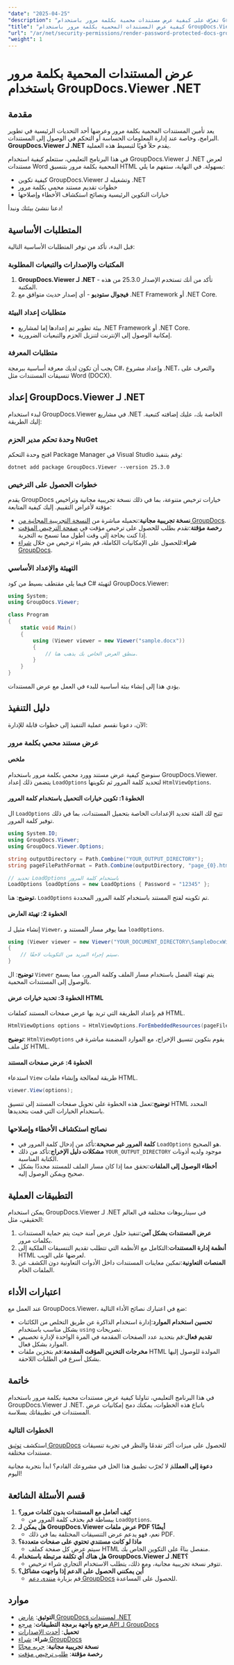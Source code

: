 ```yaml
---
"date": "2025-04-25"
"description": "تعرّف على كيفية عرض مستندات محمية بكلمة مرور باستخدام GroupDocs.Viewer لـ .NET. تمكّن من تأمين وإدارة الوصول إلى المستندات بكفاءة."
"title": "كيفية عرض المستندات المحمية بكلمة مرور باستخدام GroupDocs.Viewer .NET"
"url": "/ar/net/security-permissions/render-password-protected-docs-groupdocs-viewer-net/"
"weight": 1
---
```


# عرض المستندات المحمية بكلمة مرور باستخدام GroupDocs.Viewer .NET

## مقدمة

يعد تأمين المستندات المحمية بكلمة مرور وعرضها أحد التحديات الرئيسية في تطوير البرامج، وخاصة عند إدارة المعلومات الحساسة أو التحكم في الوصول إلى المستندات. **GroupDocs.Viewer لـ .NET** يقدم حلاً قويًا لتبسيط هذه العملية.

في هذا البرنامج التعليمي، ستتعلم كيفية استخدام GroupDocs.Viewer لـ .NET لعرض مستندات Word المحمية بكلمة مرور بتنسيق HTML بسهولة. في النهاية، ستفهم ما يلي:
- كيفية تكوين GroupDocs.Viewer وتشغيله لـ .NET
- خطوات تقديم مستند محمي بكلمة مرور
- خيارات التكوين الرئيسية ونصائح استكشاف الأخطاء وإصلاحها

دعنا ننشئ بيئتك ونبدأ!

## المتطلبات الأساسية

قبل البدء، تأكد من توفر المتطلبات الأساسية التالية:

### المكتبات والإصدارات والتبعيات المطلوبة
1. **GroupDocs.Viewer لـ .NET** - تأكد من أنك تستخدم الإصدار 25.3.0 من هذه المكتبة.
2. **فيجوال ستوديو** - أي إصدار حديث متوافق مع .NET Framework أو .NET Core.

### متطلبات إعداد البيئة
- بيئة تطوير تم إعدادها إما لمشاريع .NET Framework أو .NET Core.
- إمكانية الوصول إلى الإنترنت لتنزيل الحزم والتبعيات الضرورية.

### متطلبات المعرفة
يجب أن تكون لديك معرفة أساسية ببرمجة C#، وإعداد مشروع .NET، والتعرف على تنسيقات المستندات مثل Word (DOCX).

## إعداد GroupDocs.Viewer لـ .NET
لبدء استخدام GroupDocs.Viewer في مشاريع .NET الخاصة بك، عليك إضافته كتبعية. إليك الطريقة:

### وحدة تحكم مدير الحزم NuGet
افتح وحدة التحكم Package Manager في Visual Studio وقم بتنفيذ:
```shell
dotnet add package GroupDocs.Viewer --version 25.3.0
```

### خطوات الحصول على الترخيص
يقدم GroupDocs خيارات ترخيص متنوعة، بما في ذلك نسخة تجريبية مجانية وتراخيص مؤقتة لأغراض التقييم. إليك كيفية المتابعة:
- **نسخة تجريبية مجانية**:تحميله مباشرة من [النسخة التجريبية المجانية من GroupDocs](https://releases.groupdocs.com/viewer/net/).
- **رخصة مؤقتة**:تقدم بطلب للحصول على ترخيص مؤقت في [صفحة الترخيص المؤقت](https://purchase.groupdocs.com/temporary-license/) إذا كنت بحاجة إلى وقت أطول مما تسمح به التجربة.
- **شراء**:للحصول على الإمكانيات الكاملة، قم بشراء ترخيص من خلال [شراء GroupDocs](https://purchase.groupdocs.com/buy).

### التهيئة والإعداد الأساسي
فيما يلي مقتطف بسيط من كود C# لتهيئة GroupDocs.Viewer:
```csharp
using System;
using GroupDocs.Viewer;

class Program
{
    static void Main()
    {
        using (Viewer viewer = new Viewer("sample.docx"))
        {
            // منطق العرض الخاص بك يذهب هنا.
        }
    }
}
```
يؤدي هذا إلى إنشاء بيئة أساسية للبدء في العمل مع عرض المستندات.

## دليل التنفيذ
الآن، دعونا نقسم عملية التنفيذ إلى خطوات قابلة للإدارة:

### عرض مستند محمي بكلمة مرور
#### ملخص
سنوضح كيفية عرض مستند وورد محمي بكلمة مرور باستخدام GroupDocs.Viewer. يتضمن ذلك إعداد `LoadOptions` لتحديد كلمة المرور ثم تكوينها `HtmlViewOptions`.

#### الخطوة 1: تكوين خيارات التحميل باستخدام كلمة المرور
ال `LoadOptions` تتيح لك الفئة تحديد الإعدادات الخاصة بتحميل المستندات، بما في ذلك توفير كلمة المرور.
```csharp
using System.IO;
using GroupDocs.Viewer;
using GroupDocs.Viewer.Options;

string outputDirectory = Path.Combine("YOUR_OUTPUT_DIRECTORY");
string pageFilePathFormat = Path.Combine(outputDirectory, "page_{0}.html");

// تحديد LoadOptions باستخدام كلمة المرور
LoadOptions loadOptions = new LoadOptions { Password = "12345" };
```
**توضيح**: هنا، `LoadOptions` تم تكوينه لفتح المستند باستخدام كلمة المرور المحددة.

#### الخطوة 2: تهيئة العارض
إنشاء مثيل لـ `Viewer`، مما يوفر مسار المستند و `loadOptions`.
```csharp
using (Viewer viewer = new Viewer("YOUR_DOCUMENT_DIRECTORY\SampleDocxWithPassword.docx", loadOptions))
{
    // سيتم إجراء المزيد من التكوينات لاحقًا.
}
```
**توضيح**: ال `Viewer` يتم تهيئة الفصل باستخدام مسار الملف وكلمة المرور، مما يسمح بالوصول إلى المستندات المحمية.

#### الخطوة 3: تحديد خيارات عرض HTML
قم بإعداد الطريقة التي تريد بها عرض صفحات المستند كملفات HTML.
```csharp
HtmlViewOptions options = HtmlViewOptions.ForEmbeddedResources(pageFilePathFormat);
```
**توضيح**: `HtmlViewOptions` يقوم بتكوين تنسيق الإخراج، مع الموارد المضمنة مباشرة في كل ملف HTML.

#### الخطوة 4: عرض صفحات المستند
استدعاء `View` طريقة لمعالجة وإنشاء ملفات HTML.
```csharp
viewer.View(options);
```
**توضيح**:تعمل هذه الخطوة على تحويل صفحات المستند إلى تنسيق HTML المحدد باستخدام الخيارات التي قمت بتحديدها.

### نصائح استكشاف الأخطاء وإصلاحها
- **كلمة المرور غير صحيحة**:تأكد من إدخال كلمة المرور في `LoadOptions` هو الصحيح.
- **مشكلات دليل الإخراج**:تأكد من ذلك `YOUR_OUTPUT_DIRECTORY` موجود ولديه أذونات الكتابة المناسبة.
- **أخطاء الوصول إلى الملفات**:تحقق مما إذا كان مسار الملف للمستند محددًا بشكل صحيح ويمكن الوصول إليه.

## التطبيقات العملية
يمكن استخدام GroupDocs.Viewer لـ .NET في سيناريوهات مختلفة في العالم الحقيقي، مثل:
1. **عرض المستندات بشكل آمن**:تنفيذ حلول عرض آمنة حيث يتم حماية المستندات بكلمات مرور.
2. **أنظمة إدارة المستندات**:التكامل مع الأنظمة التي تتطلب تقديم التنسيقات الملكية إلى HTML لعرضها على الويب.
3. **المنصات التعاونية**:تمكين معاينات المستندات داخل الأدوات التعاونية دون الكشف عن الملفات الخام.

## اعتبارات الأداء
عند العمل مع GroupDocs.Viewer، ضع في اعتبارك نصائح الأداء التالية:
- **تحسين استخدام الموارد**:إدارة استخدام الذاكرة عن طريق التخلص من الكائنات بشكل مناسب باستخدام `using` تصريحات.
- **تقديم فعال**:قم بتحديد عدد الصفحات المقدمة في المرة الواحدة لإدارة تخصيص الموارد بشكل فعال.
- **مخرجات التخزين المؤقت المقدمة**:قم بتخزين ملفات HTML المولدة للوصول إليها بشكل أسرع في الطلبات اللاحقة.

## خاتمة
في هذا البرنامج التعليمي، تناولنا كيفية عرض مستندات محمية بكلمة مرور باستخدام GroupDocs.Viewer لـ .NET. باتباع هذه الخطوات، يمكنك دمج إمكانيات عرض المستندات في تطبيقاتك بسلاسة.

### الخطوات التالية
استكشف [توثيق GroupDocs](https://docs.groupdocs.com/viewer/net/) للحصول على ميزات أكثر تقدمًا والنظر في تجربة تنسيقات مستندات مختلفة.

**دعوة إلى العمل**لمَ لا تُجرّب تطبيق هذا الحل في مشروعك القادم؟ ابدأ بتجربة مجانية اليوم!

## قسم الأسئلة الشائعة
1. **كيف أتعامل مع المستندات بدون كلمات مرور؟**
   - ببساطة قم بحذف كلمة المرور من `LoadOptions`.
2. **هل يمكن لـ GroupDocs.Viewer عرض ملفات PDF أيضًا؟**
   - نعم، فهو يدعم عرض التنسيقات المختلفة بما في ذلك PDF.
3. **ماذا لو كانت مستندي تحتوي على صفحات متعددة؟**
   - سيتم عرض كل صفحة كملف HTML منفصل بناءً على التكوين الخاص بك.
4. **هل هناك أي تكلفة مرتبطة باستخدام GroupDocs.Viewer لـ .NET؟**
   - تتوفر نسخة تجريبية مجانية، ومع ذلك، يتطلب الاستخدام التجاري شراء ترخيص.
5. **أين يمكنني الحصول على الدعم إذا واجهت مشاكل؟**
   - قم بزيارة [منتدى دعم GroupDocs](https://forum.groupdocs.com/c/viewer/9) للحصول على المساعدة.

## موارد
- **التوثيق**: [عارض GroupDocs لمستندات .NET](https://docs.groupdocs.com/viewer/net/)
- **مرجع واجهة برمجة التطبيقات**: [مرجع API لـ GroupDocs](https://reference.groupdocs.com/viewer/net/)
- **تحميل**: [أحدث الإصدارات](https://releases.groupdocs.com/viewer/net/)
- **شراء**: [شراء GroupDocs](https://purchase.groupdocs.com/buy)
- **نسخة تجريبية مجانية**: [جربه مجانًا](https://releases.groupdocs.com/viewer/net/)
- **رخصة مؤقتة**: [طلب ترخيص مؤقت](https://purchase.groupdocs.com/temporary-license/)